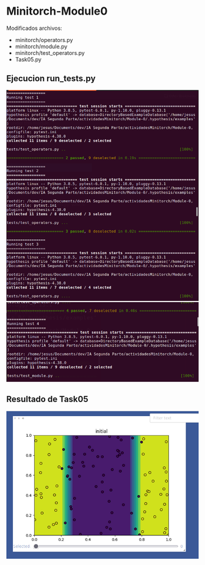 # Minitorch-Module0
Modificados archivos:
- minitorch/operators.py
- minitorch/module.py
- minitorch/test_operators.py
- Task05.py
    
## Ejecucion run_tests.py
![](https://github.com/JesusATL/Minitorch-Module0/blob/main/images/test123.png)
![](https://github.com/JesusATL/Minitorch-Module0/blob/main/images/test4.png)
## Resultado de Task05
![](https://github.com/JesusATL/Minitorch-Module0/blob/main/images/viz.png)
